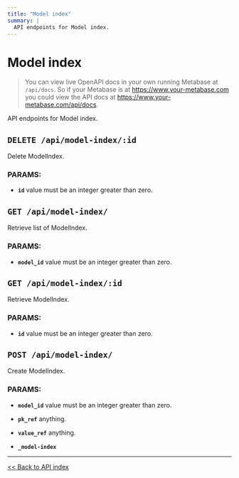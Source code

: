 ```yaml
---
title: "Model index"
summary: |
  API endpoints for Model index.
---
```


# Model index

> You can view live OpenAPI docs in your own running Metabase at `/api/docs`.
   So if your Metabase is at https://www.your-metabase.com you could view
   the API docs at https://www.your-metabase.com/api/docs.

API endpoints for Model index.

## `DELETE /api/model-index/:id`

Delete ModelIndex.

### PARAMS:

-  **`id`** value must be an integer greater than zero.

## `GET /api/model-index/`

Retrieve list of ModelIndex.

### PARAMS:

-  **`model_id`** value must be an integer greater than zero.

## `GET /api/model-index/:id`

Retrieve ModelIndex.

### PARAMS:

-  **`id`** value must be an integer greater than zero.

## `POST /api/model-index/`

Create ModelIndex.

### PARAMS:

-  **`model_id`** value must be an integer greater than zero.

-  **`pk_ref`** anything.

-  **`value_ref`** anything.

-  **`_model-index`**

---

[<< Back to API index](../api-documentation.md)